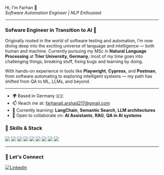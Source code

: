 Hi, I'm Farhan 👋  
*Software Automation Engineer | NLP Enthusiast*

---

### Sofware Engineer in Transition to AI 🚀

Originally rooted in the world of software testing and automation, I’m now diving deep into the exciting universe of language and intelligence — both human and machine. Currently pursuing my MSc in **Natural Language Processing** at **Trier University, Germany**, most of my time goes into challenging things, breaking stuff, fixing bugs and learning by doing.

With hands-on experience in tools like **Playwright**, **Cypress**, and **Postman**, from software automating to exploring intelligent systems — my path has shifted from QA to ML, LLMs, and beyond.

---

- 🌍 Based in Germany 🇩🇪
- 📫 Reach me at: [farhanali.arshad217@gmail.com](mailto:farhanali.arshad217@gmail.com)
- 🧠 Currently learning: **LangChain**, **Semantic Search**, **LLM architectures**
- 🤝 Open to collaborate on: **AI Assistants**, **RAG**, **QA in AI systems**



### 🧰 Skills & Stack

<p>
  <img src="https://img.shields.io/badge/Python-3670A0?style=for-the-badge&logo=python&logoColor=white"/>
  <img src="https://img.shields.io/badge/Playwright-2EAD33?style=for-the-badge&logo=playwright&logoColor=white"/>
  <img src="https://img.shields.io/badge/Cypress-17202C?style=for-the-badge&logo=cypress&logoColor=white"/>
  <img src="https://img.shields.io/badge/Postman-FF6C37?style=for-the-badge&logo=postman&logoColor=white"/>
  <img src="https://img.shields.io/badge/Flask-000000?style=for-the-badge&logo=flask&logoColor=white"/>
  <img src="https://img.shields.io/badge/Docker-2496ED?style=for-the-badge&logo=docker&logoColor=white"/>
  <img src="https://img.shields.io/badge/HuggingFace-FCC624?style=for-the-badge&logo=huggingface&logoColor=black"/>
  <img src="https://img.shields.io/badge/LangChain-000000?style=for-the-badge&logo=langchain&logoColor=white"/>
  <img src="https://img.shields.io/badge/Git-F05032?style=for-the-badge&logo=git&logoColor=white"/>
</p>

---


### 🔗 Let's Connect

[![LinkedIn](https://img.shields.io/badge/-LinkedIn-0A66C2?style=for-the-badge&logo=linkedin&logoColor=white)](https://www.linkedin.com/in/farhan-ali-arshad/)
